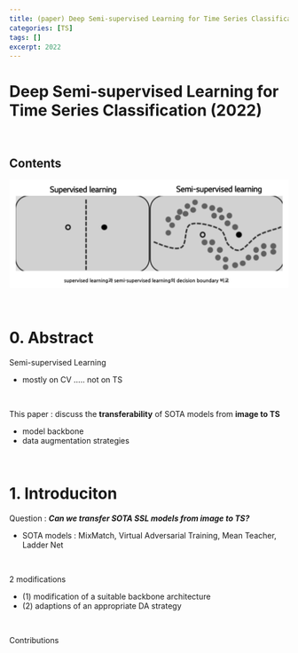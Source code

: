 ```yaml
---
title: (paper) Deep Semi-supervised Learning for Time Series Classification
categories: [TS]
tags: []
excerpt: 2022
---
```


<script src="https://cdn.mathjax.org/mathjax/latest/MathJax.js?config=TeX-AMS-MML_HTMLorMML" type="text/javascript"></script>

# Deep Semi-supervised Learning for Time Series Classification (2022)

<br>

## Contents

![figure2](/assets/img/semi/img1.png)

<br>

# 0. Abstract

Semi-supervised Learning

- mostly on CV ….. not on TS

<br>

This paper : discuss the **transferability** of SOTA models from **image to TS**

- model backbone
- data augmentation strategies

<br>

# 1. Introduciton

Question : ***Can we transfer SOTA SSL models from image to TS?***

- SOTA models : MixMatch, Virtual Adversarial Training, Mean Teacher, Ladder Net

<br>

2 modifications

- (1) modification of a suitable backbone architecture
- (2) adaptions of an appropriate DA strategy

<br>

Contributions

